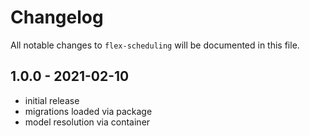 # Changelog

All notable changes to `flex-scheduling` will be documented in this file.

## 1.0.0 - 2021-02-10

- initial release
- migrations loaded via package
- model resolution via container
